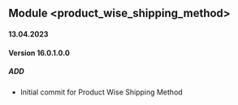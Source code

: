 ## Module <product_wise_shipping_method>

#### 13.04.2023
#### Version 16.0.1.0.0
##### ADD
- Initial commit for Product Wise Shipping Method
